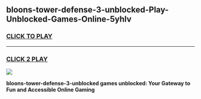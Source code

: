
## bloons-tower-defense-3-unblocked-Play-Unblocked-Games-Online-5yhlv
<h3>
<a href="https://premium76.site?title=bloons-tower-defense-3-unblocked&ref=25A">CLICK TO PLAY</a></h3>
<hr>

<h3>
<a href="https://premium76.site?title=bloons-tower-defense-3-unblocked&ref=25A">CLICK 2 PLAY</a>
  
</h3>

<a href="https://premium76.site?title=bloons-tower-defense-3-unblocked&ref=25A"><img src="https://clearcache.store/games.png"></a>


**bloons-tower-defense-3-unblocked games unblocked: Your Gateway to Fun and Accessible Online Gaming**

